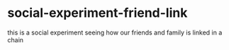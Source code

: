 # social-experiment-friend-link
this is a social experiment seeing how our friends and family is linked in a chain
